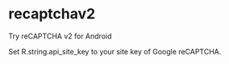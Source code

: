# recaptchav2
Try reCAPTCHA v2 for Android

Set R.string.api_site_key to your site key of Google reCAPTCHA.
